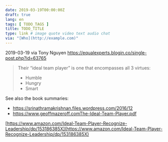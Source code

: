 ```yaml
---
date: 2019-03-19T00:00:00Z
draft: true
lang: en
tags: [ TODO_TAGS ]
title: TODO_TITLE
type: link # image quote video text audio chat
via: "[Who](http://example.com)"
---
```



2019-03-19 via Tony Nguyen
https://equalexperts.blogin.co/single-post.php?id=63765

> Their “ideal team player” is one that encompasses all 3 virtues:
>
> - Humble 
> - Hungry 
> - Smart 

See also the book summaries:

- https://srinathramakrishnan.files.wordpress.com/2016/12
- https://www.geoffmazeroff.comThe-Ideal-Team-Player.pdf

[https://www.amazon.com/Ideal-Team-Player-Recognize-Leadership/dp/153186385X](https://www.amazon.com/Ideal-Team-Player-Recognize-Leadership/dp/153186385X)

